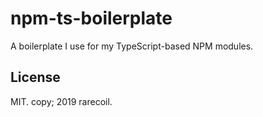 # npm-ts-boilerplate

A boilerplate I use for my TypeScript-based NPM modules.


## License

MIT.
copy; 2019 rarecoil.
